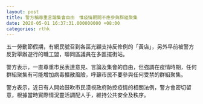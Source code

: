 ```yaml
---
layout: post
title: 警方稱尊重言論集會自由　惟疫情期間不應參與群組聚集
date: 2020-05-01 16:37:31.000000000 +08:00
categories: rthk
---
```


五一勞動節假期，有網民號召到各區光顧支持反修例的「黃店」，另外早前被警方反對舉辦遊行的職工盟，聯同區議員在多區擺街站。

警方表示，一直尊重市民表達意見、言論及集會的自由，但強調在疫情時期，任何群組聚集有可能增加病毒擴散風險，呼籲市民不要參與任何受禁的群組聚集。

警方表示，近日有人開始鼓吹市民漠視政府防控疫情的相關法例，警方會密切留意，根據當時實際情況靈活調配人手，維持公共安全及秩序。
